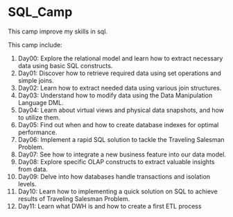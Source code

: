 # SQL_Camp
This camp improve my skills in sql.

This camp include:

1. Day00: Explore the relational model and learn how to extract necessary data using basic SQL constructs.
2. Day01: Discover how to retrieve required data using set operations and simple joins.
3. Day02: Learn how to extract needed data using various join structures.
4. Day03: Understand how to modify data using the Data Manipulation Language DML.
5. Day04: Learn about virtual views and physical data snapshots, and how to utilize them.
6. Day05: Find out when and how to create database indexes for optimal performance.
7. Day06: Implement a rapid SQL solution to tackle the Traveling Salesman Problem.
8. Day07: See how to integrate a new business feature into our data model.
9. Day08: Explore specific OLAP constructs to extract valuable insights from data.
10. Day09: Delve into how databases handle transactions and isolation levels.
11. Day10: Learn how to implementing a quick solution on SQL to achieve results of Traveling Salesman Problem.
12. Day11: Learn what DWH is and how to create a first ETL process